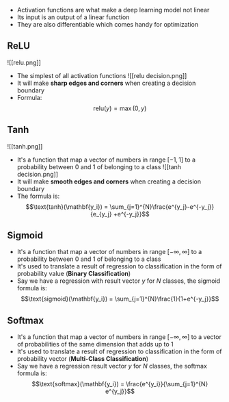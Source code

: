 - Activation functions are what make a deep learning model not linear
- Its input is an output of a linear function
- They are also differentiable which comes handy for optimization
## ReLU
![[relu.png]]
- The simplest of all activation functions
					![[relu decision.png]]
- It will make **sharp edges and corners** when creating a decision boundary
- Formula:
$$\text{relu}(y) = \max(0, y)$$
## Tanh
![[tanh.png]]
- It's a function that map a vector of numbers in range $[-1, 1]$ to a probability between $0$ and $1$ of belonging to a class
				![[tanh decision.png]]
- It will make **smooth edges and corners** when creating a decision boundary
- The formula is:
$$\text{tanh}(\mathbf{y_i}) = \sum_{j=1}^{N}\frac{e^{y_j}-e^{-y_j}}{e_{y_j} +e^{-y_j}}$$
## Sigmoid 
- It's a function that map a vector of numbers in range $[-\infty, \infty]$ to a probability between $0$ and $1$ of belonging to a class
- It's used to translate a result of regression to classification in the form of probability value (**Binary Classification**)
- Say we have a regression with result vector $y$ for $N$ classes, the sigmoid formula is:
$$\text{sigmoid}(\mathbf{y_i}) = \sum_{j=1}^{N}\frac{1}{1+e^{-y_j}}$$
## Softmax
- It's a function that map a vector of numbers in range $[-\infty, \infty]$ to a vector of probabilities of the same dimension that adds up to 1
- It's used to translate a result of regression to classification in the form of probability vector (**Multi-Class Classification**)
- Say we have a regression result vector $y$ for $N$ classes, the softmax formula is:
$$\text{softmax}(\mathbf{y_i}) = \frac{e^{y_i}}{\sum_{j=1}^{N} e^{y_j}}$$
